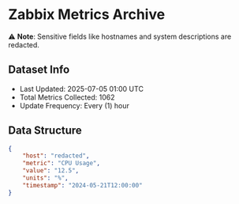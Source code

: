 # Zabbix Metrics Archive

⚠️ **Note**: Sensitive fields like hostnames and system descriptions are redacted.

## Dataset Info
- Last Updated: 2025-07-05 01:00 UTC
- Total Metrics Collected: 1062
- Update Frequency: Every (1) hour

## Data Structure
```json
{
    "host": "redacted",
    "metric": "CPU Usage",
    "value": "12.5",
    "units": "%",
    "timestamp": "2024-05-21T12:00:00"
}
```
